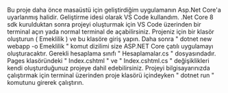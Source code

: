Bu proje daha önce masaüstü için geliştirdiğim uygulamanın Asp.Net Core'a uyarlanmış halidir. Geliştirme idesi olarak VS Code kullandım. .Net Core 8 sdk kurulduktan sonra projeyi oluşturmak için VS Code üzerinden bir terminal açın yada normal terminal de açabilirsiniz. Projeniz için bir klasör oluşturun ( Emeklilik ) ve bu klasöre giriş yapın. Daha sonra " dotnet new webapp -o Emeklilik " komut dizilimi size ASP.NET Core çatılı uygulamayı oluşturacaktır.
Gerekli hesaplama sınıfı " Hesaplamalar.cs " dosyasındadır. Pages klasöründeki " Index.cshtml " ve " Index.cshtml.cs " değişiklikleri kendi oluşturduğunuz projeye dahil edebilirsiniz.
Projeyi bilgisayarınızda çalıştırmak için terminal üzerinden proje klasörü içindeyken " dotnet run " komutunu girerek çalıştırın.
